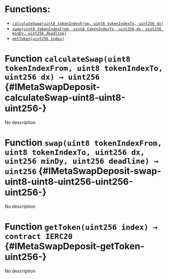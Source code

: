 


# Functions:
- [`calculateSwap(uint8 tokenIndexFrom, uint8 tokenIndexTo, uint256 dx)`](#IMetaSwapDeposit-calculateSwap-uint8-uint8-uint256-)
- [`swap(uint8 tokenIndexFrom, uint8 tokenIndexTo, uint256 dx, uint256 minDy, uint256 deadline)`](#IMetaSwapDeposit-swap-uint8-uint8-uint256-uint256-uint256-)
- [`getToken(uint256 index)`](#IMetaSwapDeposit-getToken-uint256-)


# Function `calculateSwap(uint8 tokenIndexFrom, uint8 tokenIndexTo, uint256 dx) → uint256` {#IMetaSwapDeposit-calculateSwap-uint8-uint8-uint256-}
No description
# Function `swap(uint8 tokenIndexFrom, uint8 tokenIndexTo, uint256 dx, uint256 minDy, uint256 deadline) → uint256` {#IMetaSwapDeposit-swap-uint8-uint8-uint256-uint256-uint256-}
No description
# Function `getToken(uint256 index) → contract IERC20` {#IMetaSwapDeposit-getToken-uint256-}
No description

